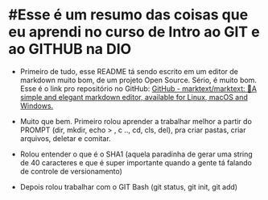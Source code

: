 # #Esse é um resumo das coisas que eu aprendi no curso de Intro ao GIT e ao GITHUB na DIO

- Primeiro de tudo, esse README tá sendo escrito em um editor de markdown muito bom, de um projeto Open Source. Sério, é muito bom. Esse é o link pro repositório no GitHub: [GitHub - marktext/marktext: 📝A simple and elegant markdown editor, available for Linux, macOS and Windows.](https://github.com/marktext/marktext)

- Muito que bem. Primeiro rolou aprender a trabalhar melhor a partir do PROMPT (dir, mkdir, echo > , c .., cd, cls, del), pra criar pastas, criar arquivos, deletar e comitar.

- Rolou entender o que é o SHA1 (aquela paradinha de gerar uma string de 40 caracteres e que é super importante quando a gente tá falando de controle de versionamento)

- Depois rolou trabalhar com o GIT Bash (git status, git init, git add)
